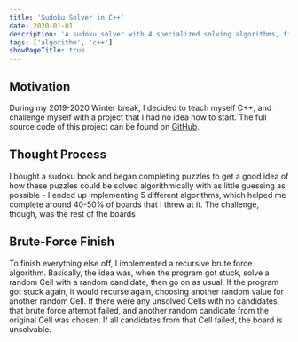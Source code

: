 ```yaml
---
title: 'Sudoku Solver in C++'
date: 2020-01-01
description: 'A sudoku solver with 4 specialized solving algorithms, finishing using recursive brute-force when needed'
tags: ['algorithm', 'c++']
showPageTitle: true
---
```


## Motivation
During my 2019-2020 Winter break, I decided to teach myself
C++, and challenge myself with a project that I had no idea
how to start. The full source code of this project can be found 
on [GitHub](https://github.com/cohenchris/sudoku_solver).

## Thought Process
I bought a sudoku book and began completing puzzles to get a
good idea of how these puzzles could be solved algorithmically
with as little guessing as possible - I ended up implementing
5 different algorithms, which helped me complete around 40-50%
of boards that I threw at it. The challenge, though, was the
rest of the boards

## Brute-Force Finish
To finish everything else off, I implemented a recursive
brute force algorithm. Basically, the idea was, when the
program got stuck, solve a random Cell with a random
candidate, then go on as usual. If the program got stuck
again, it would recurse again, choosing another random value
for another random Cell. If there were any unsolved Cells with
no candidates, that brute force attempt failed, and another
random candidate from the original Cell was chosen. If all
candidates from that Cell failed, the board is unsolvable.
